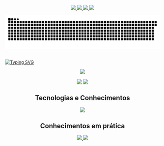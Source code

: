 <p align="center">
  <a href="https://mailto:h3nrygoncalves@gmail.com">
    <img src="https://img.shields.io/badge/Gmail-D14836?style=for-the-badge&logo=gmail&logoColor=white" />
  </a>
<!--   <a href="https://www.instagram.com/henry_dbk">
    <img src="https://img.shields.io/badge/Instagram-E4405F?style=for-the-badge&logo=instagram&logoColor=white" />
  </a> -->
  <a href="https://wa.me/5511944556632">
    <img src="https://img.shields.io/badge/WhatsApp-25D366?style=for-the-badge&logo=whatsapp&logoColor=white" />
  </a>
  <a href="https://replit.com/@octanebt">
    <img src="https://img.shields.io/badge/replit-667881?style=for-the-badge&logo=replit&logoColor=orange" />
  </a>
  <a href="https://roadmap.sh/u/henrydbk">
    <img src="https://img.shields.io/badge/Roadmap-000000?style=for-the-badge&logo=roadmap.sh&logoColor=white" />
  </a>
</p>

<picture>
  <source
    media="(prefers-color-scheme: dark)"
    srcset="https://raw.githubusercontent.com/henrygoncalvess/henrygoncalvess/output/github-contribution-grid-snake-dark.svg"
  />
  <source
    media="(prefers-color-scheme: light)"
    srcset="https://raw.githubusercontent.com/henrygoncalvess/henrygoncalvess/output/github-contribution-grid-snake.svg"
  />
  <img
    alt="github contribution grid snake animation"
    src="https://raw.githubusercontent.com/henrygoncalvess/henrygoncalvess/output/github-contribution-grid-snake-dark.svg"
  />
</picture>

<br>
<br>

[![Typing SVG](https://readme-typing-svg.demolab.com/?lines=Henry+Gonçalves;Desenvolvedor+Back-End&center=true&vCenter=true&size=75&width=1050&color=1cffe8&font=VT323&duration=3000)](https://github.com/henrygoncalvess)

<p align="center">
  <img src="https://streak-stats.demolab.com?user=henrygoncalvess&locale=pt_BR&background=35%2C00E7A2%2C503BD4&border=1CFFBB&ring=00FF91&fire=00FF91&sideNums=FFFFFF&currStreakNum=EBEBEB&currStreakLabel=00FF91&dates=0000007C&card_width=815" />
</p>

<p align="center">
  <img height=170 src="https://github-readme-stats-five-phi-27.vercel.app/api?username=henrygoncalvess&include_all_commits=true&custom_title=Github%20Status%20-%20Henry%20Gonçalves&hide=contribs,prs&show_icons=true&locale=pt-br&title_color=ffffff&text_color=fffffa&icon_color=000257&ring_color=00ff91&border_color=1cffbb&bg_color=35,00d9ff,00e7a2,503bd4&line_height=30&number_format=long"/>
  <img height=170 src="https://github-readme-stats-five-phi-27.vercel.app/api/top-langs/?username=henrygoncalvess&langs_count=6&title_color=ffffff&text_color=fffffa&border_color=1cffbb&bg_color=35,00e7a2,503bd4&locale=pt-br&card_width=320&layout=compact&size_weight=0.1&count_weight=0.1"/>
</p>

<h2 align=center>Tecnologias e Conhecimentos</h2>

<p align="center">
  <img src="https://skillicons.dev/icons?i=debian,npm,replit,ubuntu,git,html,postman,js,py,pycharm,linux,mongodb,nodejs,regex,githubactions,vscode,powershell,typescript,css,bash,express,mysql,md&perline=11" />
</p>

<h2 align=center>Conhecimentos em prática</h2>

<p align="center">
  <a href="https://github.com/henrygoncalvess/Projetos">
    <img src="https://github-readme-stats-five-phi-27.vercel.app/api/pin/?username=henrygoncalvess&repo=Projetos&title_color=1cffe8&text_color=ffffff&border_color=1cffbb&bg_color=004a57&icon_color=ffffff&description_lines_count=2"/>
  </a>
  <a href="https://github.com/henrygoncalvess/henrygoncalvess">
    <img src="https://github-readme-stats-five-phi-27.vercel.app/api/pin/?username=henrygoncalvess&repo=henrygoncalvess&title_color=1cffe8&text_color=ffffff&border_color=1cffbb&bg_color=004a57&icon_color=ffffff&description_lines_count=2"/>
  </a>
</p>
